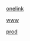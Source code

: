 [onelink](gshopper.onelink.me/Ousw?pid=app_links_test)

[www](https://www.gshopper.com)

[prod](http://prod.gshopper.com)

